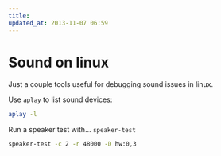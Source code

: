 ```yaml
---
title:
updated_at: 2013-11-07 06:59
---
```


# Sound on linux

Just a couple tools useful for debugging sound issues in linux.

Use `aplay` to list sound devices:

```bash
aplay -l
```

Run a speaker test with... `speaker-test`

```sh
speaker-test -c 2 -r 48000 -D hw:0,3
```
